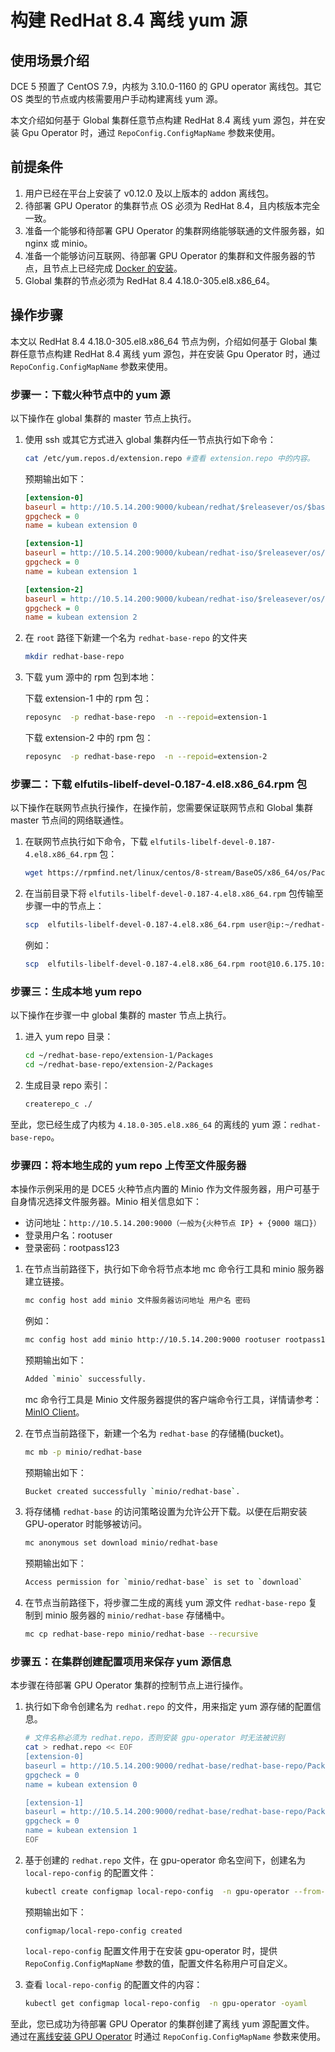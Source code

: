 # 构建 RedHat 8.4 离线 yum 源

## 使用场景介绍

DCE 5 预置了 CentOS 7.9，内核为 3.10.0-1160 的 GPU operator 离线包。其它 OS 类型的节点或内核需要用户手动构建离线 yum 源。

本文介绍如何基于 Global 集群任意节点构建 RedHat 8.4 离线 yum 源包，并在安装 Gpu Operator 时，通过 `RepoConfig.ConfigMapName` 参数来使用。

## 前提条件

1. 用户已经在平台上安装了 v0.12.0 及以上版本的 addon 离线包。
2. 待部署 GPU Operator 的集群节点 OS 必须为 RedHat 8.4，且内核版本完全一致。
3. 准备一个能够和待部署 GPU Operator 的集群网络能够联通的文件服务器，如 nginx 或 minio。
4. 准备一个能够访问互联网、待部署 GPU Operator 的集群和文件服务器的节点，且节点上已经完成 [Docker 的安装](../../../../install/community/kind/online.md#安装-docker)。
5. Global 集群的节点必须为 RedHat 8.4 4.18.0-305.el8.x86_64。

## 操作步骤

本文以 RedHat 8.4 4.18.0-305.el8.x86_64 节点为例，介绍如何基于 Global 集群任意节点构建 RedHat 8.4 离线 yum 源包，并在安装 Gpu Operator 时，通过 `RepoConfig.ConfigMapName` 参数来使用。

### 步骤一：下载火种节点中的 yum 源

以下操作在 global 集群的 master 节点上执行。

1. 使用 ssh 或其它方式进入 global 集群内任一节点执行如下命令：

    ```bash
    cat /etc/yum.repos.d/extension.repo #查看 extension.repo 中的内容。
    ```

    预期输出如下：

    ```ini
    [extension-0]
    baseurl = http://10.5.14.200:9000/kubean/redhat/$releasever/os/$basearch
    gpgcheck = 0
    name = kubean extension 0

    [extension-1]
    baseurl = http://10.5.14.200:9000/kubean/redhat-iso/$releasever/os/$basearch/AppStream
    gpgcheck = 0
    name = kubean extension 1

    [extension-2]
    baseurl = http://10.5.14.200:9000/kubean/redhat-iso/$releasever/os/$basearch/BaseOS
    gpgcheck = 0
    name = kubean extension 2
    ```

2. 在 `root` 路径下新建一个名为 `redhat-base-repo` 的文件夹

    ```bash
    mkdir redhat-base-repo
    ```

3. 下载 yum 源中的 rpm 包到本地：

    下载 extension-1 中的 rpm 包：

    ```bash
    reposync  -p redhat-base-repo  -n --repoid=extension-1
    ```

    下载 extension-2 中的 rpm 包：

    ```bash
    reposync  -p redhat-base-repo  -n --repoid=extension-2
    ```

### 步骤二：下载 elfutils-libelf-devel-0.187-4.el8.x86_64.rpm 包

以下操作在联网节点执行操作，在操作前，您需要保证联网节点和 Global 集群 master 节点间的网络联通性。

1. 在联网节点执行如下命令，下载 `elfutils-libelf-devel-0.187-4.el8.x86_64.rpm` 包：

    ```bash
    wget https://rpmfind.net/linux/centos/8-stream/BaseOS/x86_64/os/Packages/elfutils-libelf-devel-0.187-4.el8.x86_64.rpm
    ```

2. 在当前目录下将 `elfutils-libelf-devel-0.187-4.el8.x86_64.rpm` 包传输至步骤一中的节点上：

    ```bash
    scp  elfutils-libelf-devel-0.187-4.el8.x86_64.rpm user@ip:~/redhat-base-repo/extension-2/Packages/
    ```

    例如：

    ```bash
    scp  elfutils-libelf-devel-0.187-4.el8.x86_64.rpm root@10.6.175.10:~/redhat-base-repo/extension-2/Packages/
    ```

### 步骤三：生成本地 yum repo

以下操作在步骤一中 global 集群的 master 节点上执行。

1. 进入 yum repo 目录：

    ```bash
    cd ~/redhat-base-repo/extension-1/Packages
    cd ~/redhat-base-repo/extension-2/Packages
    ```

2. 生成目录 repo 索引：

    ```bash
    createrepo_c ./
    ```

至此，您已经生成了内核为 `4.18.0-305.el8.x86_64` 的离线的 yum 源：`redhat-base-repo`。

### 步骤四：将本地生成的 yum repo 上传至文件服务器

本操作示例采用的是 DCE5 火种节点内置的 Minio 作为文件服务器，用户可基于自身情况选择文件服务器。Minio 相关信息如下：

- 访问地址：`http://10.5.14.200:9000（一般为{火种节点 IP} + {9000 端口}）`
- 登录用户名：rootuser
- 登录密码：rootpass123

1. 在节点当前路径下，执行如下命令将节点本地 mc 命令行工具和 minio 服务器建立链接。

    ```bash
    mc config host add minio 文件服务器访问地址 用户名 密码
    ```

    例如：

    ```bash
    mc config host add minio http://10.5.14.200:9000 rootuser rootpass123
    ```

    预期输出如下：

    ```bash
    Added `minio` successfully.
    ```

    mc 命令行工具是 Minio 文件服务器提供的客户端命令行工具，详情请参考：
    [MinIO Client](https://min.io/docs/minio/linux/reference/minio-mc.html)。

2. 在节点当前路径下，新建一个名为 `redhat-base` 的存储桶(bucket)。

    ```bash
    mc mb -p minio/redhat-base
    ```

    预期输出如下：

    ```bash
    Bucket created successfully `minio/redhat-base`.
    ```

3. 将存储桶 `redhat-base` 的访问策略设置为允许公开下载。以便在后期安装 GPU-operator 时能够被访问。

    ```bash
    mc anonymous set download minio/redhat-base
    ```

    预期输出如下：

    ```bash
    Access permission for `minio/redhat-base` is set to `download`
    ```

4. 在节点当前路径下，将步骤二生成的离线 yum 源文件 `redhat-base-repo` 复制到 minio 服务器的 `minio/redhat-base` 存储桶中。

    ```bash
    mc cp redhat-base-repo minio/redhat-base --recursive
    ```

### 步骤五：在集群创建配置项用来保存 yum 源信息

本步骤在待部署 GPU Operator 集群的控制节点上进行操作。

1. 执行如下命令创建名为 `redhat.repo` 的文件，用来指定 yum 源存储的配置信息。

    ```bash
    # 文件名称必须为 redhat.repo，否则安装 gpu-operator 时无法被识别
    cat > redhat.repo << EOF
    [extension-0]
    baseurl = http://10.5.14.200:9000/redhat-base/redhat-base-repo/Packages #步骤一中，放置 yum 源的文件服务器地址
    gpgcheck = 0
    name = kubean extension 0
    
    [extension-1]
    baseurl = http://10.5.14.200:9000/redhat-base/redhat-base-repo/Packages #步骤一中，放置 yum 源的文件服务器地址
    gpgcheck = 0
    name = kubean extension 1
    EOF
    ```

2. 基于创建的 `redhat.repo` 文件，在 gpu-operator 命名空间下，创建名为 `local-repo-config` 的配置文件：

    ```bash
    kubectl create configmap local-repo-config  -n gpu-operator --from-file=./redhat.repo 
    ```

    预期输出如下：

    ```
    configmap/local-repo-config created
    ```

    `local-repo-config` 配置文件用于在安装 gpu-operator 时，提供 `RepoConfig.ConfigMapName` 参数的值，配置文件名称用户可自定义。

3. 查看 `local-repo-config` 的配置文件的内容：

    ```bash
    kubectl get configmap local-repo-config  -n gpu-operator -oyaml
    ```

至此，您已成功为待部署 GPU Operator 的集群创建了离线 yum 源配置文件。
通过在[离线安装 GPU Operator](./install_nvidia_driver_of_operator.md) 时通过 `RepoConfig.ConfigMapName` 参数来使用。
